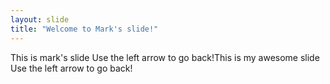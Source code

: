 ```yaml
---
layout: slide
title: "Welcome to Mark's slide!"
---
```

This is mark's slide
Use the left arrow to go back!This is my awesome slide
Use the left arrow to go back!
